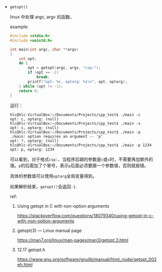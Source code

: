 * `getopt()`

    linux 中处理 argc, argv 的函数。

    example:

    ```c
    #include <stdio.h>
    #include <unistd.h>

    int main(int argc, char **argv)
    {
        int opt;
        do {
            opt = getopt(argc, argv, "csp:");
            if (opt == -1)
                break;
            printf("opt: %c, optarg: %s\n", opt, optarg);
        } while (opt != -1);
        return 0;
    }
    ```

    运行：

    ```
    hlc@hlc-VirtualBox:~/Documents/Projects/cpp_test$ ./main -c
    opt: c, optarg: (null)
    hlc@hlc-VirtualBox:~/Documents/Projects/cpp_test$ ./main -s
    opt: s, optarg: (null)
    hlc@hlc-VirtualBox:~/Documents/Projects/cpp_test$ ./main -p
    ./main: option requires an argument -- 'p'
    opt: ?, optarg: (null)
    hlc@hlc-VirtualBox:~/Documents/Projects/cpp_test$ ./main -p 1234
    opt: p, optarg: 1234
    ```

    可以看到，对于格式`csp:`，当程序后跟的参数是`c`或`s`时，不需要再加额外的值。`p`的后面加了个冒号，表示`p`后面必须要跟一个参数值，否则就报错。

    具体的参数值可以使用`optarg`全局变量得到。

    如果解析结束，`getopt()`会返回`-1`.


    ref:

    1. Using getopt in C with non-option arguments
    
        <https://stackoverflow.com/questions/18079340/using-getopt-in-c-with-non-option-arguments>

    2. getopt(3) — Linux manual page

        <https://man7.org/linux/man-pages/man3/getopt.3.html>

    3. 12.17 getopt.h

        <https://www.gnu.org/software/gnulib/manual/html_node/getopt_002eh.html>